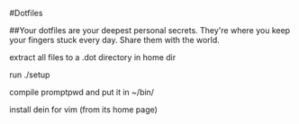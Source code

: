 #Dotfiles

##Your dotfiles are your deepest personal secrets. They're where you keep your fingers stuck every day. Share them with the world.


extract all files to a .dot directory in home dir

run ./setup

compile promptpwd and put it in ~/bin/

install dein for vim (from its home page)


